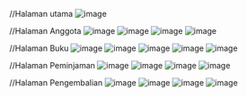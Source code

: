 //Halaman utama
![image](https://github.com/user-attachments/assets/b2d7402e-5860-402d-847b-7fdd0e23b106)

//Halaman Anggota
![image](https://github.com/user-attachments/assets/74703fa4-f903-466c-944e-a4b25aa241d9)
![image](https://github.com/user-attachments/assets/db52c46d-1627-4d03-823c-5ac62f822432)
![image](https://github.com/user-attachments/assets/4ed9ac22-6099-4573-8c5c-06ecaa3ae5a1)
![image](https://github.com/user-attachments/assets/4e43816b-89e4-4146-b418-2a8b87111828)

//Halaman Buku
![image](https://github.com/user-attachments/assets/2abb0824-9725-40aa-84a7-52bc1d8997da)
![image](https://github.com/user-attachments/assets/a9a18df0-c8ba-4172-a78c-b071307bd117)
![image](https://github.com/user-attachments/assets/2c536ca1-d6b3-4d68-8651-538609064e31)
![image](https://github.com/user-attachments/assets/1b6f0650-99da-41ec-8414-c17e2173cd07)
![image](https://github.com/user-attachments/assets/84546b4f-cd4d-40fe-b24f-dc1f814fe95e)

//Halaman Peminjaman
![image](https://github.com/user-attachments/assets/76cd39ba-33b7-46c6-be1f-989596ebfb24)
![image](https://github.com/user-attachments/assets/4ca95efb-7de1-46f4-9538-af5b0983cc1a)
![image](https://github.com/user-attachments/assets/65dabec1-a42d-407d-a5d1-3a65e7f4f746)
![image](https://github.com/user-attachments/assets/2bdfa5d5-e528-4245-9e4a-875ef6e1e3dd)

//Halaman Pengembalian
![image](https://github.com/user-attachments/assets/59a4dd7d-339f-4b67-996a-488aa9815fd9)
![image](https://github.com/user-attachments/assets/2cd306d7-306e-4a0c-b4ca-515c0ce0d856)
![image](https://github.com/user-attachments/assets/d2560f93-e0e7-4192-87d3-ed1a232b4602)
![image](https://github.com/user-attachments/assets/c1137340-1644-4a60-99c4-4fa1ee76cd18)
